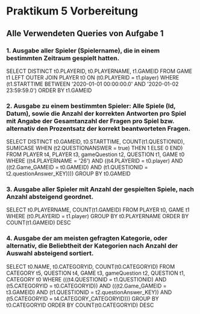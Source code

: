 # Praktikum 5 Vorbereitung

## Alle Verwendeten Queries von Aufgabe 1

### 1. Ausgabe aller Spieler (Spielername), die in einem bestimmten Zeitraum gespielt hatten. 
SELECT DISTINCT t0.PLAYERID, t0.PLAYERNAME, t1.GAMEID 
FROM GAME t1 LEFT OUTER JOIN PLAYER t0 ON (t0.PLAYERID = t1.player) 
WHERE (t1.STARTTIME BETWEEN '2020-01-01 00:00:00.0' AND '2020-01-02 23:59:59.0') ORDER BY t1.GAMEID

### 2. Ausgabe zu einem bestimmten Spieler: Alle Spiele (Id, Datum), sowie die Anzahl der korrekten Antworten pro Spiel mit Angabe der Gesamtanzahl der Fragen pro Spiel bzw. alternativ den Prozentsatz der korrekt beantworteten Fragen. 
SELECT DISTINCT t0.GAMEID, t0.STARTTIME, COUNT(t1.QUESTIONID), SUM(CASE  WHEN (t2.QUESTIONANSWER = true) THEN 1 ELSE 0 END) FROM PLAYER t4, PLAYER t3, gameQuestion t2, QUESTION t1, GAME t0 WHERE ((t4.PLAYERNAME = '26') AND ((t4.PLAYERID = t0.player) AND ((t2.Game_GAMEID = t0.GAMEID) AND (t1.QUESTIONID = t2.questionAnswer_KEY)))) GROUP BY t0.GAMEID


### 3. Ausgabe aller Spieler mit Anzahl der gespielten Spiele, nach Anzahl absteigend geordnet. 
SELECT t0.PLAYERNAME, COUNT(t1.GAMEID)
FROM PLAYER t0, GAME t1
WHERE (t0.PLAYERID = t1.player)
GROUP BY t0.PLAYERNAME ORDER BY COUNT(t1.GAMEID) DESC

### 4. Ausgabe der am meisten gefragten Kategorie, oder alternativ, die Beliebtheit der Kategorien nach Anzahl der Auswahl absteigend sortiert. 
SELECT t0.NAME, t0.CATEGORYID, COUNT(t0.CATEGORYID) 
FROM CATEGORY t5, QUESTION t4, GAME t3, gameQuestion t2, QUESTION t1, CATEGORY t0 
WHERE (((t4.QUESTIONID = t1.QUESTIONID) AND (t5.CATEGORYID = t0.CATEGORYID)) AND (((t2.Game_GAMEID = t3.GAMEID) AND (t1.QUESTIONID = t2.questionAnswer_KEY)) AND (t5.CATEGORYID = t4.CATEGORY_CATEGORYID))) 
GROUP BY t0.CATEGORYID ORDER BY COUNT(t0.CATEGORYID) DESC

